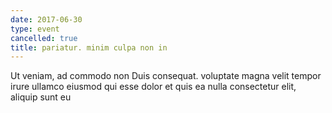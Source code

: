 ```yaml
---
date: 2017-06-30
type: event
cancelled: true
title: pariatur. minim culpa non in
---
```

Ut veniam, ad commodo non Duis consequat. voluptate magna velit tempor irure ullamco eiusmod qui esse dolor et quis ea nulla consectetur elit, aliquip sunt eu